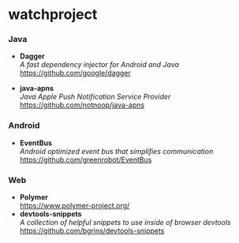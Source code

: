 watchproject
============

### Java
* **Dagger**  
  *A fast dependency injector for Android and Java*   
  https://github.com/google/dagger
    
* **java-apns**  
  *Java Apple Push Notification Service Provider*  
  https://github.com/notnoop/java-apns

### Android
* **EventBus**  
  *Android optimized event bus that simplifies communication*  
  https://github.com/greenrobot/EventBus


### Web
* **Polymer**  
  https://www.polymer-project.org/
* **devtools-snippets**  
  *A collection of helpful snippets to use inside of browser devtools*  
  https://github.com/bgrins/devtools-snippets
